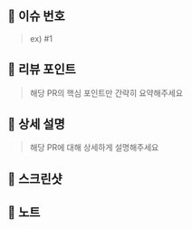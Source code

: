 ## 📌 이슈 번호
> ex) #1

## 💬 리뷰 포인트
> 해당 PR의 핵심 포인트만 간략히 요약해주세요

## 🚀 상세 설명
> 해당 PR에 대해 상세하게 설명해주세요

## 📸 스크린샷

## 📢 노트
